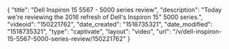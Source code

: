 {
    "title": "Dell Inspiron 15 5567 - 5000 series review",
    "description": "Today we're reviewing the 2016 refresh of Dell's Inspiron 15\" 5000 series.",
    "videoid": "150221762",
    "date_created": "1518735321",
    "date_modified": "1518735321",
    "type": "captivate",
    "layout": "video",
    "url": "\/v\/dell-inspiron-15-5567-5000-series-review\/150221762"
}